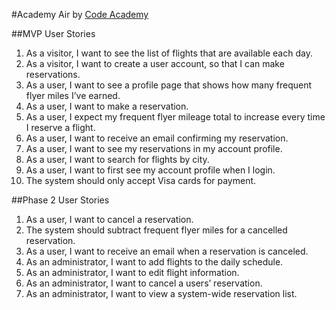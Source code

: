 #Academy Air by [Code Academy](http://www.codeacademy.org)


##MVP User Stories
 
1. As a visitor, I want to see the list of flights that are available each day.
2. As a visitor, I want to create a user account, so that I can make reservations.
3. As a user, I want to see a profile page that shows how many frequent flyer  miles I’ve earned.
4. As a user, I want to make a reservation.
5. As a user, I expect my frequent flyer mileage total to increase every time I  reserve a flight.
6. As a user, I want to receive an email confirming my reservation.
7. As a user, I want to see my reservations in my account profile.
8. As a user, I want to search for flights by city.
9. As a user, I want to first see my account profile when I login.
10. The system should only accept Visa cards for payment.

##Phase 2 User Stories
1. As a user, I want to cancel a reservation.
2. The system should subtract frequent flyer miles for a cancelled reservation.
3. As a user, I want to receive an email when a reservation is canceled. 
4. As an administrator, I want to add flights to the daily schedule.
5. As an administrator, I want to edit flight information.
6. As an administrator, I want to cancel a users’ reservation.
7. As an administrator, I want to view a system-wide reservation list.
